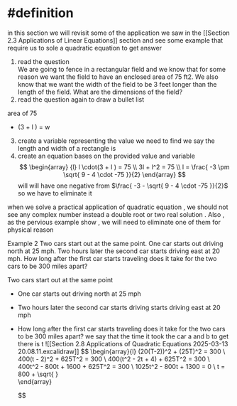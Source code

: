# #definition 
in this section we will revisit some of the application we saw  in the [[Section 2.3 Applications of Linear Equations]] section and see  some example  that require us to sole  a quadratic equation to get answer 
1.  read the  question  
We are going to fence in a rectangular field and we know that for some reason we want the field to have an enclosed area of 75 ft2. We also know that we want the width of the field to be 3 feet longer than the length of the field. What are the dimensions of the field?
2.  read the question  again to draw a bullet  list 

area  of  75  
- (3  +  l ) = w 
3.  create a  variable representing the  value we need to find   we say  the length and width  of  a rectangle is 
4. create an equation bases on the provided value and  variable  
$$ \begin{array} {l}  
 l  \cdot(3  +  l )     =  75   \\
3l  +  l^2    = 75    \\
l   =   \frac{  -3 \pm \sqrt{ 9 -  4 \cdot -75  }}{2}
\end{array}   $$  will  will have one  negative from $\frac{  -3 - \sqrt{ 9 -  4 \cdot -75  }}{2}$  so we have to eliminate it 



when  we  solve a practical   application  of   quadratic  equation  ,  we should not see any complex  number instead a double  root or two real solution  .  Also ,  as  the pervious example show  ,  we  will need to eliminate one of them  for  physical reason   


Example 2 Two cars start out at the same point. One car starts out driving north at 25 mph. Two hours later the second car starts driving east at 20 mph. How long after the first car starts traveling does it take for the two cars to be 300 miles apart? 

Two cars start out at the same point  
-  One car starts out driving north at 25 mph  
-  Two hours later the second car starts driving  starts driving east at 20 mph   
- How long after the first car starts traveling does it take for the two cars to be 300 miles apart? 
we  say that the time   it took  the car a  and b  to get there is  t 
![[Section 2.8  Applications of Quadratic Equations 2025-03-13 20.08.11.excalidraw]]
$$
\begin{array}{l}
(20(T-2))^2    +  (25T)^2    =   300   \\
400(t -  2)^2  +  625T^2   =   300   \\
 400(t^2 -  2t + 4)  +  625T^2   =   300     \\
400t^2    -  800t  +  1600  +   625T^2   =   300       \\
1025t^2   -    800t  +  1300 =  0   \\
t =  800 +  \sqrt{   }  
\end{array}

  $$